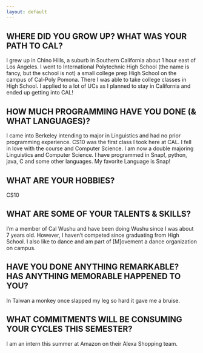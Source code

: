 ```yaml
---
layout: default
---
```


## WHERE DID YOU GROW UP? WHAT WAS YOUR PATH TO CAL?

I grew up in Chino Hills, a suburb in Southern California about 1 hour east of Los Angeles. I went to International Polytechnic High School (the name is fancy, but the school is not) a small college prep High School on the campus of Cal-Poly Pomona. There I was able to take college classes in High School. I applied to a lot of UCs as I planned to stay in California and ended up getting into CAL!

## HOW MUCH PROGRAMMING HAVE YOU DONE (& WHAT LANGUAGES)?

I came into Berkeley intending to major in Linguistics and had no prior programming experience. CS10 was the first class I took here at CAL. I fell in love with the course and Computer Science. I am now a double majoring Linguistics and Computer Science. I have programmed in Snap!, python, java, C and some other languages. My favorite Language is Snap!

## WHAT ARE YOUR HOBBIES?

CS10

## WHAT ARE SOME OF YOUR TALENTS & SKILLS?

I’m a member of Cal Wushu and have been doing Wushu since I was about 7 years old. However, I haven’t competed since graduating from High School. I also like to dance and am  part of [M]ovement a dance organization on campus.

## HAVE YOU DONE ANYTHING REMARKABLE? HAS ANYTHING MEMORABLE HAPPENED TO YOU?

In Taiwan a monkey once slapped my leg so hard it gave me a bruise.

## WHAT COMMITMENTS WILL BE CONSUMING YOUR CYCLES THIS SEMESTER?

I am an intern this summer at Amazon on their Alexa Shopping team.
